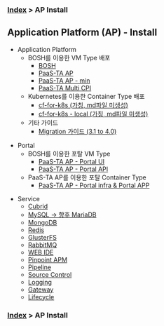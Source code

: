 ### [Index](https://github.com/okpc579/paasta-guide-new/blob/main/README.md) > AP Install

## Application Platform (AP) - Install
- Application Platform  
  - BOSH를 이용한 VM Type 배포
    - [BOSH](./application_platform/bosh.md)  
    - [PaaS-TA AP](./application_platform/paasta_ap.md)  
    - [PaaS-TA AP - min](./application_platform/paasta_ap_min.md)  
    - [PaaS-TA Multi CPI](./application_platform/paasta_multi_cpi.md)  
  - Kubernetes를 이용한 Container Type 배포
    - [cf-for-k8s (가칭, md파일 미생성)](./core/README.md)  
    - [cf-for-k8s - local (가칭, md파일 미생성)](./core/README.md)  
  - 기타 가이드
    - [Migration 가이드 (3.1 to 4.0)](./application_platform/4.0_migration.md)  

+ Portal
  + BOSH를 이용한 포탈 VM Type
    + [PaaS-TA AP - Portal UI](./portal/vm_type_ui.md)   
    + [PaaS-TA AP - Portal API](./portal/vm_type_api.md)   
  + PaaS-TA AP를 이용한 포탈 Container Type
    + [PaaS-TA AP - Portal infra & Portal APP](./portal/container_type.md)   

- Service
  - [Cubrid](./service/cubrid.md)
  - [MySQL -> 향후 MariaDB](./service/mysql.md)
  - [MongoDB](./service/mongodb.md)
  - [Redis](./service/redis.md)
  - [GlusterFS](./service/glusterfs.md)
  - [RabbitMQ](./service/rabbitmq.md)
  - [WEB IDE](./service/webide.md)
  - [Pinpoint APM](./service/pinpoint.md)
  - [Pipeline](./service/pipeline.md)
  - [Source Control](./service/source_control.md)
  - [Logging](./service/logging.md)
  - [Gateway](./service/gateway.md)
  - [Lifecycle](./service/lifecycle.md)

### [Index](https://github.com/okpc579/paasta-guide-new/blob/main/README.md) > AP Install
